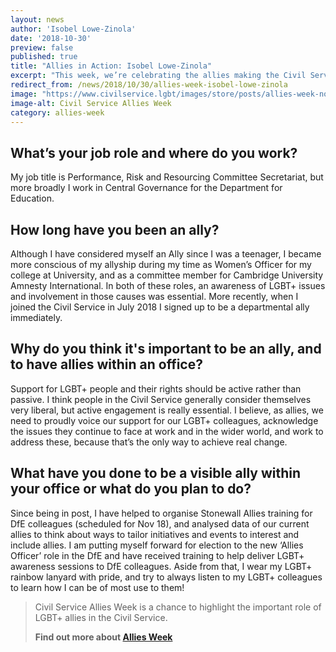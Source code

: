 ```yaml
---
layout: news
author: 'Isobel Lowe-Zinola'
date: '2018-10-30'
preview: false
published: true
title: "Allies in Action: Isobel Lowe-Zinola"
excerpt: "This week, we’re celebrating the allies making the Civil Service a great place to work for LGBT+ people. Isobel works at the Department for Education. In this post, Isobel shares why being an ally is important to her."
redirect_from: /news/2018/10/30/allies-week-isobel-lowe-zinola
image: "https://www.civilservice.lgbt/images/store/posts/allies-week-no-date.png"
image-alt: Civil Service Allies Week
category: allies-week
---
```


## What’s your job role and where do you work? 

My job title is Performance, Risk and Resourcing Committee Secretariat, but more broadly I work in Central Governance for the Department for Education.

## How long have you been an ally?  

Although I have considered myself an Ally since I was a teenager, I became more conscious of my allyship during my time as Women’s Officer for my college at University, and as a committee member for Cambridge University Amnesty International. In both of these roles, an awareness of LGBT+ issues and involvement in those causes was essential. More recently, when I joined the Civil Service in July 2018 I signed up to be a departmental ally immediately.

## Why do you think it's important to be an ally, and to have allies within an office?  

Support for LGBT+ people and their rights should be active rather than passive. I think people in the Civil Service generally consider themselves very liberal, but active engagement is really essential. I believe, as allies, we need to proudly voice our support for our LGBT+ colleagues, acknowledge the issues they continue to face at work and in the wider world, and work to address these, because that’s the only way to achieve real change.  

## What have you done to be a visible ally within your office or what do you plan to do? 

Since being in post, I have helped to organise Stonewall Allies training for DfE colleagues (scheduled for Nov 18), and analysed data of our current allies to think about ways to tailor initiatives and events to interest and include allies. I am putting myself forward for election to the new ‘Allies Officer’ role in the DfE and have received training to help deliver LGBT+ awareness sessions to DfE colleagues. Aside from that, I wear my LGBT+ rainbow lanyard with pride, and try to always listen to my LGBT+ colleagues to learn how I can be of most use to them!

> Civil Service Allies Week is a chance to highlight the important role of LGBT+ allies in the Civil Service. 
>
> **Find out more about [Allies Week](/allies-week)**